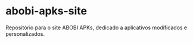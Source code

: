 # abobi-apks-site
Repositório para o site ABOBI APKs, dedicado a aplicativos modificados e personalizados.
